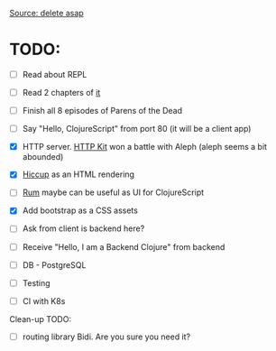 [Source: delete asap](https://docs.google.com/document/d/1WJAk6iOF9-p_oI_3BIixNjGZSgIWYwvCZUFv7dBvc1w/edit)


# TODO:
- [ ] Read about REPL
- [ ] Read 2 chapters of [it](https://www.braveclojure.com/getting-started/)
- [ ] Finish all 8 episodes of Parens of the Dead
- [ ] Say "Hello, ClojureScript" from port 80 (it will be a client app)
- [x] HTTP server. [HTTP Kit](https://github.com/http-kit/http-kit) won a battle with Aleph (aleph seems a bit abounded)
- [x] [Hiccup](https://github.com/weavejester/hiccup/) as an HTML rendering
- [ ] [Rum](https://github.com/tonsky/rum#comparison-to-other-frameworks) maybe can be useful as UI for ClojureScript
- [x] Add bootstrap as a CSS assets


- [ ] Ask from client is backend here?
- [ ] Receive "Hello, I am a Backend Clojure" from backend
- [ ] DB - PostgreSQL
- [ ] Testing
- [ ] CI with K8s


Clean-up TODO:
- [ ] routing library Bidi. Are you sure you need it?
